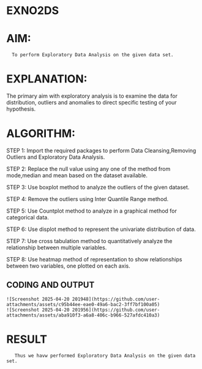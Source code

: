 # EXNO2DS
# AIM:
      To perform Exploratory Data Analysis on the given data set.
      
# EXPLANATION:
  The primary aim with exploratory analysis is to examine the data for distribution, outliers and anomalies to direct specific testing of your hypothesis.
  
# ALGORITHM:
STEP 1: Import the required packages to perform Data Cleansing,Removing Outliers and Exploratory Data Analysis.

STEP 2: Replace the null value using any one of the method from mode,median and mean based on the dataset available.

STEP 3: Use boxplot method to analyze the outliers of the given dataset.

STEP 4: Remove the outliers using Inter Quantile Range method.

STEP 5: Use Countplot method to analyze in a graphical method for categorical data.

STEP 6: Use displot method to represent the univariate distribution of data.

STEP 7: Use cross tabulation method to quantitatively analyze the relationship between multiple variables.

STEP 8: Use heatmap method of representation to show relationships between two variables, one plotted on each axis.

## CODING AND OUTPUT
    ![Screenshot 2025-04-20 201948](https://github.com/user-attachments/assets/c95b44ee-eae0-49a6-bac2-3ff7bf100a05)
    ![Screenshot 2025-04-20 201956](https://github.com/user-attachments/assets/aba910f3-a6a8-406c-b966-527afdc410a3)



# RESULT
       Thus we havw performed Exploratory Data Analysis on the given data set.
